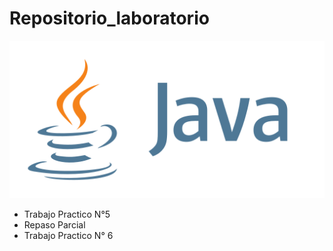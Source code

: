 # Repositorio_laboratorio
![Imagen ilustrativa de la materia](java.png)
- Trabajo Practico N°5
- Repaso Parcial
- Trabajo Practico N° 6
